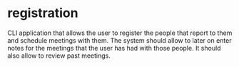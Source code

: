 # registration
CLI application that allows the user to register the people that report to them and schedule meetings with them. The system should allow to later on enter notes for the meetings that the user has had with those people. It should also allow to review past meetings.
